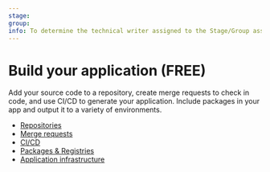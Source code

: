 ```yaml
---
stage: 
group: 
info: To determine the technical writer assigned to the Stage/Group associated with this page, see https://about.gitlab.com/handbook/engineering/ux/technical-writing/#assignments
---
```


# Build your application **(FREE)**

Add your source code to a repository, create merge requests to check in
code, and use CI/CD to generate your application. Include packages in your app and output it to a variety of environments.

- [Repositories](../user/project/repository/index.md)
- [Merge requests](../user/project/merge_requests/index.md)
- [CI/CD](../ci/README.md)
- [Packages & Registries](../user/packages/index.md)
- [Application infrastructure](../user/project/clusters/index.md)
